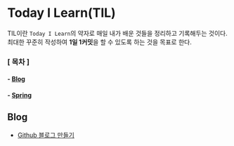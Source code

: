 # Today I Learn(TIL) #

TIL이란 `Today I Learn`의 약자로 매일 내가 배운 것들을 정리하고 기록해두는 것이다. 최대한 꾸준히 작성하여 **1일 1커밋**을 할 수 있도록 하는 것을 목표로 한다.

### **[ 목차 ]** ###
#### - [Blog](#Blog)
#### - [Spring](#Spring)

## Blog ##
- [Github 블로그 만들기]()
